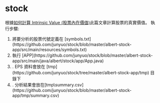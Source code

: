 # stock
根據[如何計算 Intrinsic Value (股票內在價值)](https://albert-kuo.blogspot.tw/2015/03/intrinsic-value.html)此篇文章計算股票的真實價值。
執行步驟:
<ol>
<li> 將要分析的股票代號定義在 [symbols.txt](https://github.com/junyuo/stock/blob/master/albert-stock-app/src/main/resources/symbols.txt)</li>
<li> 執行 [APP](https://github.com/junyuo/stock/blob/master/albert-stock-app/src/main/java/albert/stock/app/App.java)</li>
<li>. EPS 資料會放在 [tmp] (https://github.com/junyuo/stock/tree/master/albert-stock-app/tmp) 目錄下</li>
<li>. 分析結果會放在[tmp\summary.csv](https://github.com/junyuo/stock/blob/master/albert-stock-app/tmp/summary.csv)</li>
</ol>